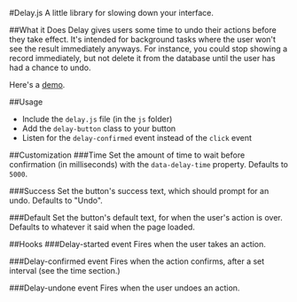 #Delay.js
A little library for slowing down your interface.

##What it Does
Delay gives users some time to undo their actions before they take effect. It's intended for background tasks where the user won't see the result immediately anyways. For instance, you could stop showing a record immediately, but not delete it from the database until the user has had a chance to undo.

Here's a [demo](http://jacksondc.github.io/delay.js).

##Usage
- Include the `delay.js` file (in the `js` folder)
- Add the `delay-button` class to your button
- Listen for the `delay-confirmed` event instead of the `click` event

##Customization
###Time
Set the amount of time to wait before confirmation (in milliseconds) with the `data-delay-time` property. Defaults to `5000`.

###Success
Set the button's success text, which should prompt for an undo. Defaults to "Undo".

###Default
Set the button's default text, for when the user's action is over. Defaults to whatever it said when the page loaded.

##Hooks
###Delay-started event
Fires when the user takes an action.

###Delay-confirmed event
Fires when the action confirms, after a set interval (see the time section.)

###Delay-undone event
Fires when the user undoes an action.

